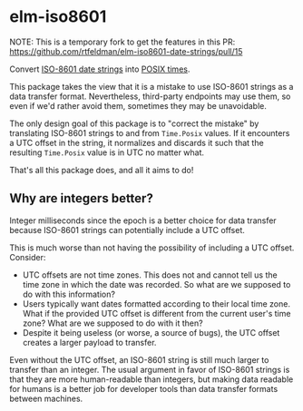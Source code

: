 # elm-iso8601

NOTE: This is a temporary fork to get the features in this PR: https://github.com/rtfeldman/elm-iso8601-date-strings/pull/15

Convert [ISO-8601 date strings](https://en.wikipedia.org/wiki/ISO_8601) into [POSIX times](https://package.elm-lang.org/packages/elm/time/latest/Time#Posix).

This package takes the view that it is a mistake to use ISO-8601 strings as a
data transfer format. Nevertheless, third-party endpoints may use them,
so even if we'd rather avoid them, sometimes they may be unavoidable.

The only design goal of this package is to "correct the mistake" by translating
ISO-8601 strings to and from `Time.Posix` values. If it encounters a UTC offset
in the string, it normalizes and discards it such that the resulting `Time.Posix`
value is in UTC no matter what.

That's all this package does, and all it aims to do!

## Why are integers better?

Integer milliseconds since the epoch is a better choice for data transfer because
ISO-8601 strings can potentially include a UTC offset.

This is much worse than not having the possibility of including a UTC offset. Consider:

* UTC offsets are not time zones. This does not and cannot tell us the time zone in which the date was recorded. So what are we supposed to do with this information?
* Users typically want dates formatted according to their local time zone. What if the provided UTC offset is different from the current user's time zone? What are we supposed to do with it then?
* Despite it being useless (or worse, a source of bugs), the UTC offset creates a larger payload to transfer.

Even without the UTC offset, an ISO-8601 string is still much larger to transfer
than an integer. The usual argument in favor of ISO-8601 strings is that they
are more human-readable than integers, but making data readable for humans is
a better job for developer tools than data transfer formats between machines.

